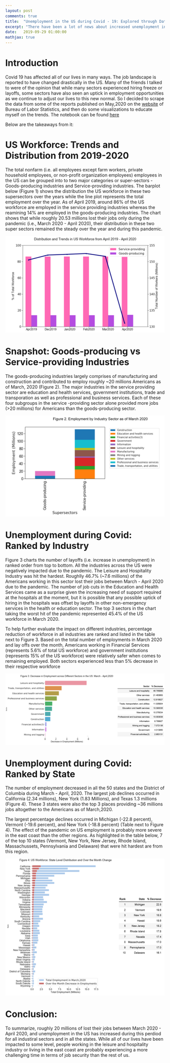 ```yaml
---
layout: post
comments: true
title:  "Unemployment in the US during Covid - 19: Explored through Data Visualization"
excerpt: "There have been a lot of news about increased unemployment in the US due to the pandemic (i.e. covid 19) lately. So I decided to scrape some data from a couple of recently published reports on the websit of Bureau of Labor Statistics and do a quick exploratory data analysis. This short writeup outlines my finidings."
date:   2019-09-29 01:00:00
mathjax: true
---
```


# Introduction

Covid 19 has affected all of our lives in many ways. The job landscape is reported to have changed drastically in the US. Many of the friends I talked to were of the opinion that while many sectors experienced hiring freeze or layoffs, some sectors have also seen an uptick in employment opportunities as we continue to adjust our lives to this new normal. So I decided to scrape the data from some of the reports published on May,2020 on the [website](https://www.bls.gov/) of Bureau of Labor Statistics, and then do some visualizations to educate myself on the trends. The notebook can be found [here]()

Below are the takeaways from it:

# US Workforce: Trends and Distribution from 2019-2020

The total nonfarm (i.e. all employees except farm workers, private household employees, or non-profit organization employees) employees in the US can be grouped into to two major categories or super-sectors - Goods-producing industries and Service-providing industries. The barplot below (Figure 1) shows the distribution the US workforce in these two supersectors over the years while the line plot represents the total employment over the year. As of April 2019, around 86% of the US workforce are employed in the service providing industries whereas the reamining 14% are employed in the goods-producing industries. The chart shows that while roughly 20.53 millions lost their jobs only during the pandemic (i.e., March 2020 - April 2020), their distribution in these two super sectors remained the steady over the year and during this pandemic.

<img src="/assets/Unemployment/US_Workforce_Trends.png">


# Snapshot: Goods-producing vs Service-providing Industries
 
The goods-producing industries largely comprises of manufacturing and construction and contributed to employ roughly ~20 millions Americans as of March, 2020 (Figure 2). The major industries in the service providing sector are education and health services, government institutions, trade and transporation as well as professional and business services. Each of these four subgroups in the service -providing sector alone provided more jobs (>20 millions) for Americans than the goods-producing sector.


<img src="/assets/Unemployment/unemployment_by_sector.png">


# Unemployment during Covid: Ranked by Industry
Figure 3 charts the number of layoffs (i.e. increase in unemployment) in ranked order from top to bottom. All the industries across the US were negatively impacted due to the pandemic. The Leisure and Hospitality Industry was hit the hardest. Roughlly 46.7% (~7.6 millions) of the Americans working in this sector lost their jobs between March - April 2020 due to the pandemic. The number of job cuts in the Education and Health Services came as a surprise given the increasing need of support required at the hospitals at the moment, but it is possible that any possible uptick of hiring in the hospitals was offset by layoffs in other non-emergency services in the health or education sector. The top 3 sectors in the chart taking the worst hit of the pandemic represented 45.4% of the US workforce in March 2020. 

To help further evaluate the impact on different industries, percentage reduction of workforce in all industries are ranked and listed in the table next to Figure 3.   Based on the total number of employments in March 2020 and lay offs over the month, Americans working in Financial Services (represents 5.6% of total US workforce) and government institutions (represents 15% of the US workforce) were relatively safer when comes to remaining employed. Both sectors experienced less than 5% decrease in their respective workforce

<img src="/assets/Unemployment/unemployment_by_sectors.png">

# Unemployment during Covid: Ranked by State
The number of employment decreased in all the 50 states and the District of Columbia during March - April, 2020. The largest job declines occurred in California  (2.34 millions), New York (1.83 Millions), and Texas 1.3 millions (Figure 4). These 3 states were also the top 3 places providing ~36 millions jobs altogether to the Americans as of March,2020. 

The largest percentage declines occurred in Michigan (-22.8 percent), Vermont (-19.6 percent), and New York (-18.8 percent) (Table next to Figure 4). The effect of the pandemic on US employment is probably more severe in the east coast than the other regions. As highlighted in the table below, 7 of the top 10 states (Vermont, New York, New Jersey, Rhode Island, Massachussets, Pennsylvania and Delaware)  that were hit hardest are from this region.


<img src="/assets/Unemployment/unemployment_by_state.png">


# Conclusion:
To summarize, roughly 20 millions of 
lost their jobs between March 2020 - April 2020, and  unemployment in the US has increased during this perdiod for all industiral sectors and in all the states. While all of our lives have been impacted to some level, people working in the leisure and hospitality  industry or living in the east coast are probably experiencing a more challenging time in terms of job security than the rest of us.

